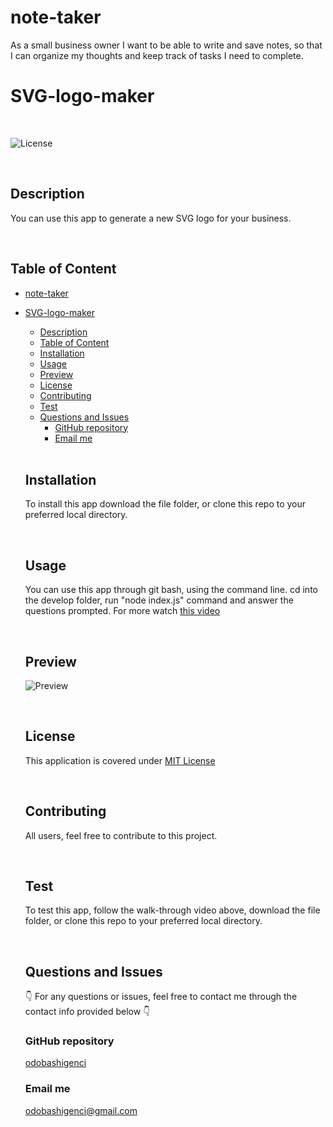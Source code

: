 # note-taker
As a small business owner I want to be able to write and save notes, so that I can organize my thoughts and keep track of tasks I need to complete.


# SVG-logo-maker

</br>
  
  ![License](https://img.shields.io/badge/License-MIT%20License-blue.svg) 
  
  </br>
  
  ## Description
  
  You can use this app to generate a new SVG logo for your business.
  
  </br>

  ## Table of Content



- [note-taker](#note-taker)
- [SVG-logo-maker](#svg-logo-maker)
  - [Description](#description)
  - [Table of Content](#table-of-content)
  - [Installation](#installation)
  - [Usage](#usage)
  - [Preview](#preview)
  - [License](#license)
  - [Contributing](#contributing)
  - [Test](#test)
  - [Questions and Issues](#questions-and-issues)
    - [GitHub repository](#github-repository)
    - [Email me](#email-me)

  </br>

  ## Installation
  
  To install this app download the file folder, or clone this repo to your preferred local directory.
  
  </br>
  
  ## Usage
  
  You can use this app through git bash, using the command line. cd into the develop folder, run "node index.js" command and answer the questions prompted.
  For more watch [this video](https://drive.google.com/file/d/1IV0IzrsB1_SgINHGRSPFP9KZzBhAyfxA/view)
  
  </br>
  
  ## Preview
  ![Preview](develop/assets/logo.SVG.preview.png)
  
  </br>
  
  ## License
  
  This application is covered under [MIT License](https://choosealicense.com/licenses/mit/)
  
  </br>
  
  ## Contributing
  
  All users, feel free to contribute to this project.
  
  </br>
    
  ## Test
  
  To test this app, follow the walk-through video above, download the file folder, or clone this repo to your preferred local directory.
  
  </br>
  
  ## Questions and Issues
  
  👇 For any questions or issues, feel free to contact me through the contact info provided below 👇
  
  ### GitHub repository
  
  [odobashigenci](https://github.com/odobashigenci)
  
  ### Email me
  
  [odobashigenci@gmail.com](mailto:odobashigenci@gmail.com)
  
  </br>
